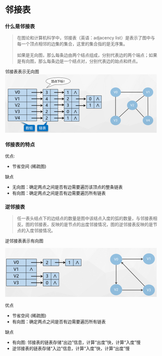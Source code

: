 # 邻接表

### 什么是邻接表
> 在图论和计算机科学中，邻接表（英语：adjacency list）是表示了图中与每一个顶点相邻的边集的集合，这里的集合指的是无序集。<br/></br>
如果是无向图，那么每条边由两个结点组成，分别代表边的两个端点；如果是有向图，那么每条边是一个结点对，分别代表边的始点和终点。

邻接表表示无向图
<img src="../../images/graph/邻接表.png" width="500">

### 邻接表的特点
优点:
* 节省空间 (稀疏图)

缺点
* 无向图：确定两点之间是否有边需要遍历该顶点的整条链表
* 有向图：确定两点之间是否有边需要遍历所有链表


### 逆邻接表
> 任一表头结点下的边结点的数量是图中该结点入度的弧的数量，与邻接表相反。图的邻接表，反映的是节点的出度邻接情况，图的逆邻接表反映的是节点的入度邻接情况。

逆邻接表表示有向图

<img src="../../images/graph/邻接表-有向图.png" width="500">

优点
* 节省空间 (稀疏图)
* 有向图：确定两点之间是否有边需要遍历所有链表

缺点
* 有向图: 邻接表的链表存储“出边”信息，计算“出度”快，计算“入度”慢
* 逆邻接表的链表存储“入边”信息，计算“入度”快，计算“出度”慢



